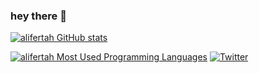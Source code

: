 ### hey there 👋

[![alifertah GitHub stats](https://github-readme-stats.vercel.app/api?username=alifertah&show_icons=true&theme=radical)](https://github.com/alifertah)


[![alifertah Most Used Programming Languages](https://github-readme-stats.vercel.app/api/top-langs/?username=alifertah&layout=compact&hide_border=true&theme=darcula&bg_color=00000000&langs_count=6)](https://github.com/alifertah)
[![Twitter](https://img.shields.io/twitter/url/https/twitter.com/alifertah.svg?style=social&label=Follow%20%40alifertah)](https://twitter.com/alifertah42)
